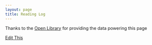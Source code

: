 ```yaml
---
layout: page
title: Reading Log
---
```


<head>
  <link rel="stylesheet" href="/css/books.css">
</head>


<div id=books>
</div>

Thanks to the [Open Library](https://openlibrary.org/) for providing the data powering this page 

<script>
    fetch(
		'https://books.api.dacubeking.com/read',
	)
    .then(function(response) {
        // When the page is loaded convert it to text
        return response.json()
    })
    .then(function(json) {
        async function fetchImage(url) {
            const img = new Image();
            return new Promise((res, rej) => {
                img.onload = () => res(img);
                img.onerror = e => rej(e);
                img.src = url;
            });
        }

        
        json.forEach(function(bookData) {
            var authorHtml = 
                bookData.authors.map(
                    (author, index) => `<a href="${bookData.authorLinks[index]}">${author}</a>`
                )

            fetchImage(bookData.coverLink)

            var currentlyReadingHtml = ""
            if (bookData.list === "Currently Reading") {
                currentlyReadingHtml = `<div class="currently-reading">Currently Reading - ${Math.round(bookData.percentComplete * 100)}%</div>`
            }

            var html = `
                <div class="book">
                    <div style="display:inline-block;vertical-align:top;">
                        <a href="${bookData.link}">
                            <img src="${bookData.coverLink}" alt="Book Cover for, ${bookData.name}">
                        </a>
                    </div>
                    <div style="display:inline-block;vertical-align:bottom;">
                        ${currentlyReadingHtml}
                        <div class="book-title">
                            <a href="${bookData.link}">${bookData.name}</a>
                        </div>
                        <div class="author">
                            ${authorHtml}
                        </div>
                        <div class="published">
                            ${bookData.published}
                        </div>
                    </div>
                </div>
            `

            document.getElementById("books").innerHTML +=  html
        });
    })
</script>

[Edit This](/readingedit/reading)
